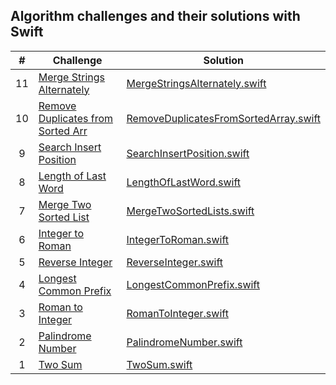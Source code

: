 ## Algorithm challenges and their solutions with Swift

|   #  | Challenge                                                                                                       | Solution                                                                                                        |
|  :-: | --------------------------------------------------------------------------------------------------------------- | ----------------------------------------------------------------------------------------------------------------|
|  11  | [Merge Strings Alternately](https://leetcode.com/problems/merge-strings-alternately/)                           | [MergeStringsAlternately.swift](./solutions/MergeStringsAlternately.playground/Contents.swift)                  |
|  10  | [Remove Duplicates from Sorted Arr](https://leetcode.com/problems/remove-duplicates-from-sorted-array/)         | [RemoveDuplicatesFromSortedArray.swift](./solutions/RemoveDuplicatesFromSortedArray.playground/Contents.swift)  |
|   9  | [Search Insert Position](https://leetcode.com/problems/search-insert-position/)                                 | [SearchInsertPosition.swift](./solutions/SearchInsertPosition.playground/Contents.swift)                        |
|   8  | [Length of Last Word](https://leetcode.com/problems/length-of-last-word/)                                       | [LengthOfLastWord.swift](./solutions/LengthOfLastWord.playground/Contents.swift)                                |
|   7  | [Merge Two Sorted List](https://leetcode.com/problems/merge-two-sorted-lists/)                                  | [MergeTwoSortedLists.swift](./solutions/MergeTwoSortedLists.playground/Contents.swift)                          |
|   6  | [Integer to Roman](https://leetcode.com/problems/integer-to-roman/)                                             | [IntegerToRoman.swift](./solutions/IntegerToRoman.playground/Contents.swift)                                    |
|   5  | [Reverse Integer](https://leetcode.com/problems/reverse-integer/)                                               | [ReverseInteger.swift](./solutions/ReverseInteger.playground/Contents.swift)                                    |
|   4  | [Longest Common Prefix](https://leetcode.com/problems/longest-common-prefix/)                                   | [LongestCommonPrefix.swift](./solutions/LongestCommonPrefix.playground/Contents.swift)                          |
|   3  | [Roman to Integer](https://leetcode.com/problems/roman-to-integer/)                                             | [RomanToInteger.swift](./solutions/RomanToInteger.playground/Contents.swift)                                    |
|   2  | [Palindrome Number](https://leetcode.com/problems/palindrome-number/)                                           | [PalindromeNumber.swift](./solutions/PalindromeNumber.playground/Contents.swift)                                |    
|   1  | [Two Sum](https://leetcode.com/problems/two-sum/)                                                               | [TwoSum.swift](./solutions/TwoSum.playground/Contents.swift)                                                    |

